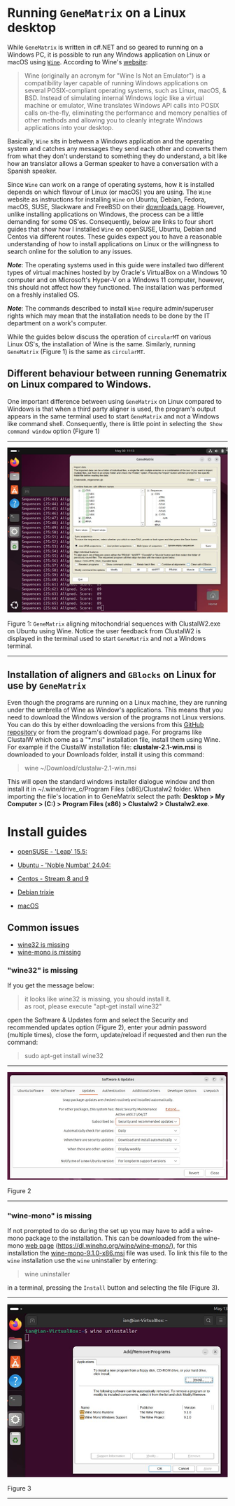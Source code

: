 # Running ```GeneMatrix``` on a Linux desktop

While ```GeneMatrix``` is written in  c#.NET and so geared to running on a Windows PC, it is possible to run any Windows application on Linux or macOS using [```Wine```](https://www.winehq.org/). According to Wine's [website](https://www.winehq.org): 
> Wine (originally an acronym for "Wine Is Not an Emulator") is a compatibility layer capable of running Windows applications on several POSIX-compliant operating systems, such as Linux, macOS, & BSD. Instead of simulating internal Windows logic like a virtual machine or emulator, Wine translates Windows API calls into POSIX calls on-the-fly, eliminating the performance and memory penalties of other methods and allowing you to cleanly integrate Windows applications into your desktop.

Basically, ```Wine``` sits in between a Windows application and the operating system and catches any messages they send each other and converts them from what they don't understand to something they do understand, a bit like how an translator allows a German speaker to have a conversation with a Spanish speaker. 

Since ```Wine``` can work on a range of operating systems, how it is installed depends on which flavour of Linux (or macOS) you are using. The ```Wine``` website as instructions for installing ```Wine``` on Ubuntu, Debian, Fedora, macOS, SUSE, Slackware and FreeBSD on their [downloads page](https://wiki.winehq.org/Download). However, unlike installing applications on Windows, the process can be a little demanding for some OS'es. Consequently, below are links to four short guides that show how I installed ```Wine``` on openSUSE, Ubuntu, Debian and Centos via different routes. These guides expect you to have a reasonable understanding of how to install applications on Linux or the willingness to search online for the solution to any issues.

***Note***: The operating systems used in this guide were installed two different types of virtual machines hosted by by Oracle's VirtualBox on a Windows 10 computer and on Microsoft's Hyper-V on a Windows 11 computer, however, this should not affect how they functioned. The installation was performed on a freshly installed OS.

***Note***: The commands described to install ```Wine``` require admin/superuser rights which may mean that the installation needs to be done by the IT department on a work's computer. 


While the guides below discuss the operation of ```circularMT``` on various Linux OS's, the installation of Wine is the same. Similarly, running ```GeneMatrix``` (Figure 1) is the same as ```circularMT```. 

## Different behaviour between running Genematrix on Linux compared to Windows.

One important difference between using ```GeneMatrix``` on Linux compared to Windows is that when a third party aligner is used, the program's output appears in the same terminal used to start ```GeneMatrix``` and not a  Windows like command shell. Consequently, there is little point in selecting the``` Show command window``` option (Figure 1)   

<hr />

![Figure 1](images/GeneMatrixOnUbuntu.jpg)

Figure 1: ```GeneMatrix``` aligning mitochondrial sequences with ClustalW2.exe on Ubuntu using Wine. Notice the user feedback from ClustalW2 is displayed in the terminal used to start ```GeneMatrix``` and not a Windows terminal.

<hr />

## Installation of aligners and ```GBlocks``` on Linux for use by ```GeneMatrix```

Even though the programs are running on a Linux machine, they are running under the umbrella of Wine as Window's applications. This means that you need to download the Windows version of the programs not Linux versions. You can do this by either downloading the versions from this [GitHub repository](../Program/) or from the program's download page. For programs like ClustalW which come as a "*.msi" installation file, install them using Wine. For example if the ClustalW installation file: **clustalw-2.1-win.msi** is downloaded to your Downloads folder, install it using this command:

> wine ~/Download/clustalw-2.1-win.msi 

This will open the standard windows installer dialogue window and then install it in ~/.wine/drive_c/Program Files (x86)/Clustalw2 folder. When importing the file's location in to GeneMatrix select the path: **Desktop > My Computer > (C:) > Program Files (x86) > Clustalw2 > Clustalw2.exe**. 

# Install guides 

* [openSUSE - 'Leap' 15.5:](openSUSE.md)

* [Ubuntu - 'Noble Numbat' 24.04:](ubuntu.md)

* [Centos - Stream 8 and 9](centos_8_9.md)

* [Debian trixie](debian.md)

* [macOS](macOS.md)

## Common issues

* [wine32 is missing](#wine32-is-missing)
* [wine-mono is missing](#wine-mono-is-missing)

### "wine32" is missing

If you get the message below:

> it looks like wine32 is missing, you should install it.  
as root, please execute "apt-get install wine32"

open the Software & Updates form and select the Security and recommended updates option (Figure 2), enter your admin password (multiple times), close the form, update/reload if requested and then run the command:

> sudo apt-get install wine32

<hr />

![Figure 2](images/ubuntu_figure1b.jpg)

Figure 2

<hr />

### "wine-mono" is missing

If not prompted to do so during the set up you may have to add a wine-mono package to the installation. This can be downloaded from the wine-mono [web page](https://dl.winehq.org/wine/wine-mono/) (https://dl.winehq.org/wine/wine-mono/), for this installation the [wine-mono-9.1.0-x86.msi](https://dl.winehq.org/wine/wine-mono/9.1.0/wine-mono-9.1.0-x86.msi) file was used. To link this file to the ```wine``` installation use the ```wine``` uninstaller by entering:

> wine uninstaller   

in a terminal, pressing the ```Install``` button and selecting the file (Figure 3).

<hr />

![Figure 3](images/ubuntu_figure1.jpg)

Figure 3

<hr />
